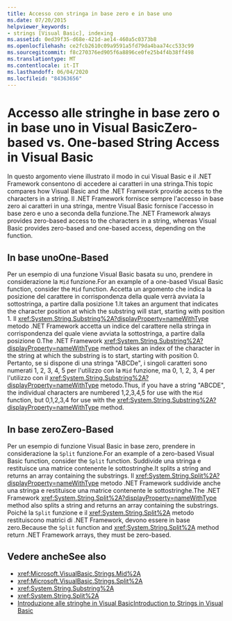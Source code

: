```yaml
---
title: Accesso con stringa in base zero e in base uno
ms.date: 07/20/2015
helpviewer_keywords:
- strings [Visual Basic], indexing
ms.assetid: 0ed39f35-d68e-421d-ae14-460a5c0373b8
ms.openlocfilehash: ce2fcb2610c09a9591a5fd79da4baa74cc533c99
ms.sourcegitcommit: f8c270376ed905f6a8896ce0fe25b4f4b38ff498
ms.translationtype: MT
ms.contentlocale: it-IT
ms.lasthandoff: 06/04/2020
ms.locfileid: "84363656"
---
```

# <a name="zero-based-vs-one-based-string-access-in-visual-basic"></a><span data-ttu-id="3464d-102">Accesso alle stringhe in base zero o in base uno in Visual Basic</span><span class="sxs-lookup"><span data-stu-id="3464d-102">Zero-based vs. One-based String Access in Visual Basic</span></span>
<span data-ttu-id="3464d-103">In questo argomento viene illustrato il modo in cui Visual Basic e il .NET Framework consentono di accedere ai caratteri in una stringa.</span><span class="sxs-lookup"><span data-stu-id="3464d-103">This topic compares how Visual Basic and the .NET Framework provide access to the characters in a string.</span></span> <span data-ttu-id="3464d-104">Il .NET Framework fornisce sempre l'accesso in base zero ai caratteri in una stringa, mentre Visual Basic fornisce l'accesso in base zero e uno a seconda della funzione.</span><span class="sxs-lookup"><span data-stu-id="3464d-104">The .NET Framework always provides zero-based access to the characters in a string, whereas Visual Basic provides zero-based and one-based access, depending on the function.</span></span>  
  
## <a name="one-based"></a><span data-ttu-id="3464d-105">In base uno</span><span class="sxs-lookup"><span data-stu-id="3464d-105">One-Based</span></span>  
 <span data-ttu-id="3464d-106">Per un esempio di una funzione Visual Basic basata su uno, prendere in considerazione la `Mid` funzione.</span><span class="sxs-lookup"><span data-stu-id="3464d-106">For an example of a one-based Visual Basic function, consider the `Mid` function.</span></span> <span data-ttu-id="3464d-107">Accetta un argomento che indica la posizione del carattere in corrispondenza della quale verrà avviata la sottostringa, a partire dalla posizione 1.</span><span class="sxs-lookup"><span data-stu-id="3464d-107">It takes an argument that indicates the character position at which the substring will start, starting with position 1.</span></span> <span data-ttu-id="3464d-108">Il <xref:System.String.Substring%2A?displayProperty=nameWithType> metodo .NET Framework accetta un indice del carattere nella stringa in corrispondenza del quale viene avviata la sottostringa, a partire dalla posizione 0.</span><span class="sxs-lookup"><span data-stu-id="3464d-108">The .NET Framework <xref:System.String.Substring%2A?displayProperty=nameWithType> method takes an index of the character in the string at which the substring is to start, starting with position 0.</span></span> <span data-ttu-id="3464d-109">Pertanto, se si dispone di una stringa "ABCDe", i singoli caratteri sono numerati 1, 2, 3, 4, 5 per l'utilizzo con la `Mid` funzione, ma 0, 1, 2, 3, 4 per l'utilizzo con il <xref:System.String.Substring%2A?displayProperty=nameWithType> metodo.</span><span class="sxs-lookup"><span data-stu-id="3464d-109">Thus, if you have a string "ABCDE", the individual characters are numbered 1,2,3,4,5 for use with the `Mid` function, but 0,1,2,3,4 for use with the <xref:System.String.Substring%2A?displayProperty=nameWithType> method.</span></span>  
  
## <a name="zero-based"></a><span data-ttu-id="3464d-110">In base zero</span><span class="sxs-lookup"><span data-stu-id="3464d-110">Zero-Based</span></span>  
 <span data-ttu-id="3464d-111">Per un esempio di funzione Visual Basic in base zero, prendere in considerazione la `Split` funzione.</span><span class="sxs-lookup"><span data-stu-id="3464d-111">For an example of a zero-based Visual Basic function, consider the `Split` function.</span></span> <span data-ttu-id="3464d-112">Suddivide una stringa e restituisce una matrice contenente le sottostringhe.</span><span class="sxs-lookup"><span data-stu-id="3464d-112">It splits a string and returns an array containing the substrings.</span></span> <span data-ttu-id="3464d-113">Il <xref:System.String.Split%2A?displayProperty=nameWithType> metodo .NET Framework suddivide anche una stringa e restituisce una matrice contenente le sottostringhe.</span><span class="sxs-lookup"><span data-stu-id="3464d-113">The .NET Framework <xref:System.String.Split%2A?displayProperty=nameWithType> method also splits a string and returns an array containing the substrings.</span></span> <span data-ttu-id="3464d-114">Poiché la `Split` funzione e il <xref:System.String.Split%2A> metodo restituiscono matrici di .NET Framework, devono essere in base zero.</span><span class="sxs-lookup"><span data-stu-id="3464d-114">Because the `Split` function and <xref:System.String.Split%2A> method return .NET Framework arrays, they must be zero-based.</span></span>  
  
## <a name="see-also"></a><span data-ttu-id="3464d-115">Vedere anche</span><span class="sxs-lookup"><span data-stu-id="3464d-115">See also</span></span>

- <xref:Microsoft.VisualBasic.Strings.Mid%2A>
- <xref:Microsoft.VisualBasic.Strings.Split%2A>
- <xref:System.String.Substring%2A>
- <xref:System.String.Split%2A>
- [<span data-ttu-id="3464d-116">Introduzione alle stringhe in Visual Basic</span><span class="sxs-lookup"><span data-stu-id="3464d-116">Introduction to Strings in Visual Basic</span></span>](introduction-to-strings.md)
